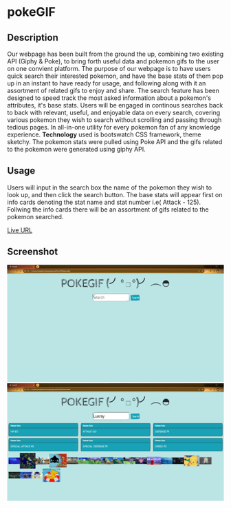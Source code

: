 # pokeGIF

## Description
Our webpage has been built from the ground the up, combining two existing API (Giphy & Poke),
to bring forth useful data and pokemon gifs to the user on one convient platform. The purpose of
our webpage is to have users quick search their interested pokemon, and have the base stats of
them pop up in an instant to have ready for usage, and following along with it an assortment of
related gifs to enjoy and share. The search feature has been designed to speed track the most asked
information about a pokemon's attributes, it's base stats. Users will be engaged in continous searches
back to back with relevant, useful, and enjoyable data on every search, covering various pokemon they
wish to search without scrolling and passing through tedious pages. In all-in-one utility for every
pokemon fan of any knowledge experience. __Technology__ used is bootswatch CSS framework, theme
sketchy. The pokemon stats were pulled using Poke API and the gifs related to the pokemon were
generated using giphy API. 

## Usage
Users will input in the search box the name of the pokemon they wish to look up, and then click the 
search button. The base stats will appear first on info cards denoting the stat name and stat number 
i.e( Attack - 125). Follwing the info cards there will be an assortment of gifs related to the pokemon
searched.

[Live URL](https://eguerreroxx.github.io/PokeGIF/)

## Screenshot
![Screenshot of PokeGIF](./screenshots/Default_Page.jpg)
![Screenshot of PokeGIF](./screenshots/Pokemon_Searched_Page.jpg)

